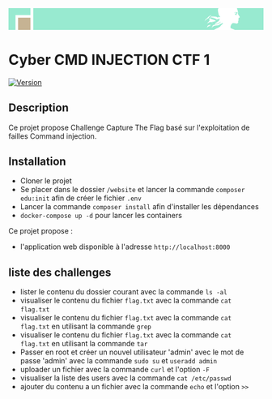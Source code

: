 ![separe](https://github.com/studoo-app/.github/blob/main/profile/studoo-banner-logo.png)
# Cyber CMD INJECTION CTF 1
[![Version](https://img.shields.io/badge/Version-1.0.0-blue)]()

## Description
Ce projet propose Challenge Capture The Flag basé sur l'exploitation de failles Command injection.

## Installation
- Cloner le projet
- Se placer dans le dossier `/website` et lancer la commande `composer edu:init` afin de créer le fichier `.env`
- Lancer la commande `composer install` afin d'installer les dépendances
- `docker-compose up -d` pour lancer les containers

Ce projet propose :
- l'application web disponible à l'adresse `http://localhost:8000`

## liste des challenges
 - lister le contenu du dossier courant avec la commande `ls -al`
 - visualiser le contenu du fichier `flag.txt` avec la commande `cat flag.txt`
 - visualiser le contenu du fichier `flag.txt` avec la commande `cat flag.txt` en utilisant la commande `grep`
 - visualiser le contenu du fichier `flag.txt` avec la commande `cat flag.txt` en utilisant la commande `tar`
 - Passer en root et créer un nouvel utilisateur 'admin' avec le mot de passe 'admin' avec la commande `sudo su` et `useradd admin`
 - uploader un fichier avec la commande `curl` et l'option `-F`
 - visualiser la liste des users avec la commande `cat /etc/passwd`
 - ajouter du contenu a un fichier avec la commande `echo` et l'option `>>`